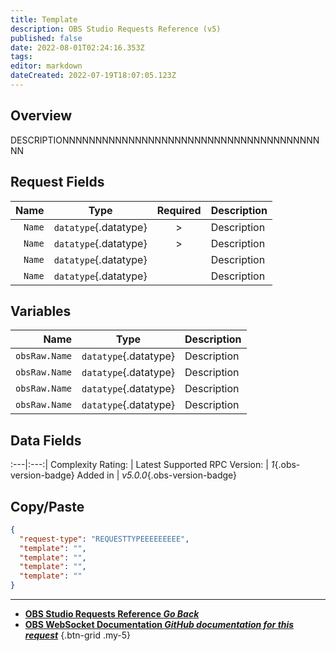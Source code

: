 ```yaml
---
title: Template
description: OBS Studio Requests Reference (v5)
published: false
date: 2022-08-01T02:24:16.353Z
tags: 
editor: markdown
dateCreated: 2022-07-19T18:07:05.123Z
---
```


## Overview
DESCRIPTIONNNNNNNNNNNNNNNNNNNNNNNNNNNNNNNNNNNNNNNNN

## Request Fields
Name | Type | Required| Description |
----:|:----:|:-------:|:------------|
`Name` | `datatype`{.datatype} | <i class="mdi mdi-check-bold"></i>></i> | Description
`Name` | `datatype`{.datatype} | <i class="mdi mdi-check-bold"></i>></i> | Description
`Name` | `datatype`{.datatype} | <i class="mdi mdi-close-thick"></i> | Description
`Name` | `datatype`{.datatype} | <i class="mdi mdi-close-thick"></i> | Description

## Variables
Name | Type | Description | 
----:|:---------:|:------------|
`obsRaw.Name` | `datatype`{.datatype} | Description
`obsRaw.Name` | `datatype`{.datatype} | Description
`obsRaw.Name` | `datatype`{.datatype} | Description
`obsRaw.Name` | `datatype`{.datatype} | Description

## Data Fields
:---|:---:|
Complexity Rating: | <span class="stars stars--5"></span>
Latest Supported RPC Version: | *1*{.obs-version-badge}
Added in | *v5.0.0*{.obs-version-badge}

## Copy/Paste
```json
{
  "request-type": "REQUESTTYPEEEEEEEEE",
  "template": "",
  "template": "",
  "template": "",
  "template": ""
}
```

---

- [<i class="mdi mdi-chevron-left"></i>**OBS Studio Requests Reference *Go Back***](/en/Broadcasters/OBS/Requests)
- [<i class="mdi mdi-github"></i> **OBS WebSocket Documentation *GitHub documentation for this request***](https://github.com/obsproject/obs-websocket/blob/master/docs/generated/protocol.md#INSERTTHENAMEHEREPLEASEDPNTFORGETITIK1497PLEASEEEEEEEEEEEEEEEEEEEEEEEEEEEEEEEEEEEEEEEEEEEEEEEEEEEEEEEEEEEEEEEEEEEEEEEEEEEEEEEEEEEEEEEEEEEEEEEEEEEEEEEEEE)
{.btn-grid .my-5}